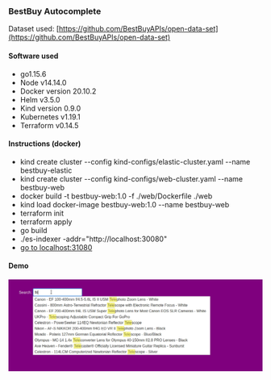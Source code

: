 ### BestBuy Autocomplete

Dataset used: [https://github.com/BestBuyAPIs/open-data-set](https://github.com/BestBuyAPIs/open-data-set)

#### Software used
- go1.15.6
- Node v14.14.0
- Docker version 20.10.2
- Helm v3.5.0
- Kind version 0.9.0
- Kubernetes v1.19.1
- Terraform v0.14.5

#### Instructions (docker)

- kind create cluster --config kind-configs/elastic-cluster.yaml --name bestbuy-elastic
- kind create cluster --config kind-configs/web-cluster.yaml --name bestbuy-web
- docker build -t bestbuy-web:1.0 -f ./web/Dockerfile ./web
- kind load docker-image bestbuy-web:1.0 --name bestbuy-web
- terraform init
- terraform apply
- go build
- ./es-indexer -addr="http://localhost:30080"
- [go to localhost:31080](localhost:31080)

#### Demo

![demo](images/local.gif)
